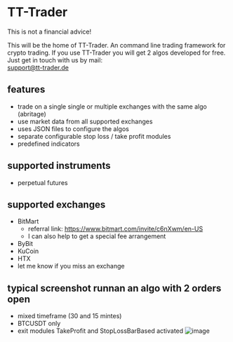 # TT-Trader
This is not a financial advice!


This will be the home of TT-Trader. An command line trading framework for crypto trading. If you use TT-Trader you will get 2 algos developed for free. Just get in touch with us by mail: 	
support@tt-trader.de

## features
- trade on a single single or multiple exchanges with the same algo (abritage)
- use market data from all supported exchanges
- uses JSON files to configure the algos
- separate configurable stop loss / take profit modules
- predefined indicators


## supported instruments
- perpetual futures


## supported exchanges
- BitMart
  - referral link: https://www.bitmart.com/invite/c6nXwm/en-US
  - I can also help to get a special fee arrangement
- ByBit
- KuCoin
- HTX
- let me know if you miss an exchange

## typical screenshot runnan an algo with 2 orders open
- mixed timeframe (30 and 15 mintes)
- BTCUSDT only
- exit modules TakeProfit and StopLossBarBased activated
![image](https://github.com/user-attachments/assets/8a63876d-983a-4c16-8f88-725c64b73b6d)
